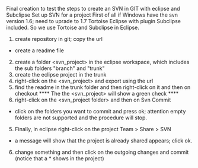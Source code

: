 Final creation to test the steps to create an SVN in GIT with eclipse and Subclipse
Set up SVN for a project
First of all if Windows have the svn version 1.6; need to uprade to 1.7 Tortoise Eclipse with plugin Subclipse included. 
So we use Tortoise and Subclipse in Eclipse.

1.	create repository in git; copy the url 
  - create a readme file
2.	create a folder <svn_project> in the eclipse workspace, which includes the sub folders "branch" and "trunk"
3.	create the eclipse project in the trunk
4.	right-click on the <svn_project> and export using the url
5.	find the readme in the trunk folder and then right-click on it and then on checkout
**** The the <svn_project> will show a green check ****
4.	right-click on the <svn_project folder> and then on Svn Commit 
  - click on the folders you want to commit and press ok; attention empty folders are not supported and the procedure will stop.
5.	Finally, in eclipse right-click on the project Team > Share > SVN 
  - a message will show that the project is already shared appears; click ok.
6.	change something and then click on the outgoing changes and commit (notice that a * shows in the project)
